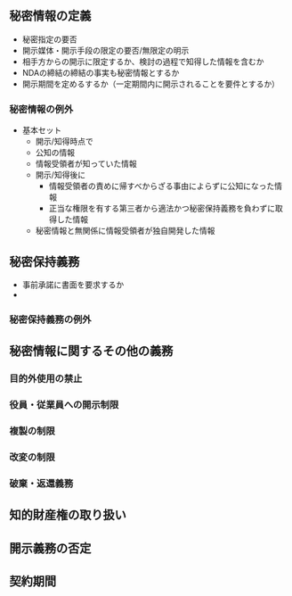 ## 秘密情報の定義
- 秘密指定の要否
- 開示媒体・開示手段の限定の要否/無限定の明示
- 相手方からの開示に限定するか、検討の過程で知得した情報を含むか
- NDAの締結の締結の事実も秘密情報とするか
- 開示期間を定めるするか（一定期間内に開示されることを要件とするか）

### 秘密情報の例外
- 基本セット
  -  開示/知得時点で
    - 公知の情報 
    - 情報受領者が知っていた情報
  - 開示/知得後に
    - 情報受領者の責めに帰すべからざる事由によらずに公知になった情報
    - 正当な権限を有する第三者から適法かつ秘密保持義務を負わずに取得した情報
  - 秘密情報と無関係に情報受領者が独自開発した情報

## 秘密保持義務
- 事前承諾に書面を要求するか
- 

### 秘密保持義務の例外

## 秘密情報に関するその他の義務

### 目的外使用の禁止

### 役員・従業員への開示制限

### 複製の制限

### 改変の制限

### 破棄・返還義務

## 知的財産権の取り扱い

## 開示義務の否定

## 契約期間
